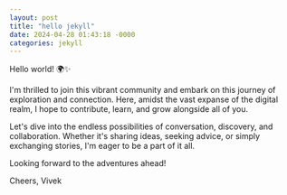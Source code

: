 ```yaml
---
layout: post
title: "hello jekyll"
date: 2024-04-28 01:43:18 -0000
categories: jekyll
---
```


Hello world! 🌍✨

I'm thrilled to join this vibrant community and embark on this journey of exploration and connection. Here, amidst the vast expanse of the digital realm, I hope to contribute, learn, and grow alongside all of you.

Let's dive into the endless possibilities of conversation, discovery, and collaboration. Whether it's sharing ideas, seeking advice, or simply exchanging stories, I'm eager to be a part of it all.

Looking forward to the adventures ahead!

Cheers,
Vivek